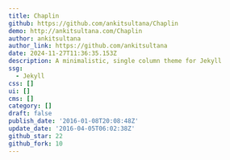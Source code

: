 ```yaml
---
title: Chaplin
github: https://github.com/ankitsultana/Chaplin
demo: http://ankitsultana.com/Chaplin
author: ankitsultana
author_link: https://github.com/ankitsultana
date: 2024-11-27T11:36:35.153Z
description: A minimalistic, single column theme for Jekyll
ssg:
  - Jekyll
css: []
ui: []
cms: []
category: []
draft: false
publish_date: '2016-01-08T20:08:48Z'
update_date: '2016-04-05T06:02:38Z'
github_star: 22
github_fork: 10
---
```


